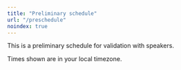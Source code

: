 ```yaml
---
title: "Preliminary schedule"
url: "/preschedule"
noindex: true
---
```


This is a preliminary schedule for validation with speakers. 

Times shown are in your local timezone.

<script type="text/javascript" src="https://sessionize.com/api/v2/kswr8ncc/view/GridSmart"></script>